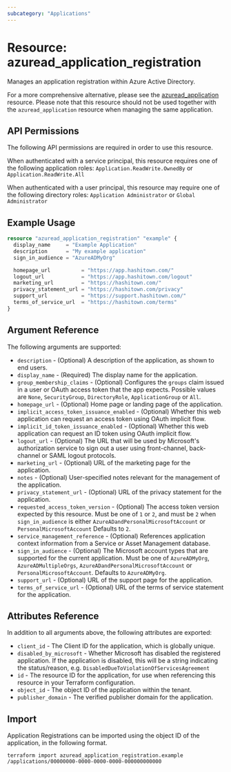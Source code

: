 ```yaml
---
subcategory: "Applications"
---
```


# Resource: azuread_application_registration

Manages an application registration within Azure Active Directory.

For a more comprehensive alternative, please see the [azuread_application](application.html) resource. Please note that this resource should not be used together with the `azuread_application` resource when managing the same application.

## API Permissions

The following API permissions are required in order to use this resource.

When authenticated with a service principal, this resource requires one of the following application roles: `Application.ReadWrite.OwnedBy` or `Application.ReadWrite.All`

When authenticated with a user principal, this resource may require one of the following directory roles: `Application Administrator` or `Global Administrator`

## Example Usage

```terraform
resource "azuread_application_registration" "example" {
  display_name     = "Example Application"
  description      = "My example application"
  sign_in_audience = "AzureADMyOrg"

  homepage_url          = "https://app.hashitown.com/"
  logout_url            = "https://app.hashitown.com/logout"
  marketing_url         = "https://hashitown.com/"
  privacy_statement_url = "https://hashitown.com/privacy"
  support_url           = "https://support.hashitown.com/"
  terms_of_service_url  = "https://hashitown.com/terms"
}
```

## Argument Reference

The following arguments are supported:

* `description` - (Optional) A description of the application, as shown to end users.
* `display_name` - (Required) The display name for the application.
* `group_membership_claims` - (Optional) Configures the `groups` claim issued in a user or OAuth access token that the app expects. Possible values are `None`, `SecurityGroup`, `DirectoryRole`, `ApplicationGroup` or `All`.
* `homepage_url` - (Optional) Home page or landing page of the application.
* `implicit_access_token_issuance_enabled` - (Optional) Whether this web application can request an access token using OAuth implicit flow.
* `implicit_id_token_issuance_enabled` - (Optional) Whether this web application can request an ID token using OAuth implicit flow.
* `logout_url` - (Optional) The URL that will be used by Microsoft's authorization service to sign out a user using front-channel, back-channel or SAML logout protocols.
* `marketing_url` - (Optional) URL of the marketing page for the application.
* `notes` - (Optional) User-specified notes relevant for the management of the application.
* `privacy_statement_url` - (Optional) URL of the privacy statement for the application.
* `requested_access_token_version` - (Optional) The access token version expected by this resource. Must be one of `1` or `2`, and must be `2` when `sign_in_audience` is either `AzureADandPersonalMicrosoftAccount` or `PersonalMicrosoftAccount` Defaults to `2`.
* `service_management_reference` - (Optional) References application context information from a Service or Asset Management database.
* `sign_in_audience` - (Optional) The Microsoft account types that are supported for the current application. Must be one of `AzureADMyOrg`, `AzureADMultipleOrgs`, `AzureADandPersonalMicrosoftAccount` or `PersonalMicrosoftAccount`. Defaults to `AzureADMyOrg`.
* `support_url` - (Optional) URL of the support page for the application.
* `terms_of_service_url` - (Optional) URL of the terms of service statement for the application.

## Attributes Reference

In addition to all arguments above, the following attributes are exported:

* `client_id` - The Client ID for the application, which is globally unique.
* `disabled_by_microsoft` - Whether Microsoft has disabled the registered application. If the application is disabled, this will be a string indicating the status/reason, e.g. `DisabledDueToViolationOfServicesAgreement`
* `id` - The resource ID for the application, for use when referencing this resource in your Terraform configuration.
* `object_id` - The object ID of the application within the tenant.
* `publisher_domain` - The verified publisher domain for the application.

## Import

Application Registrations can be imported using the object ID of the application, in the following format.

```shell
terraform import azuread_application_registration.example /applications/00000000-0000-0000-0000-000000000000
```
